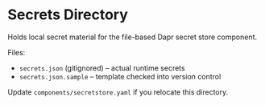 # Secrets Directory

Holds local secret material for the file-based Dapr secret store component.

Files:
- `secrets.json` (gitignored) – actual runtime secrets
- `secrets.json.sample` – template checked into version control

Update `components/secretstore.yaml` if you relocate this directory.
